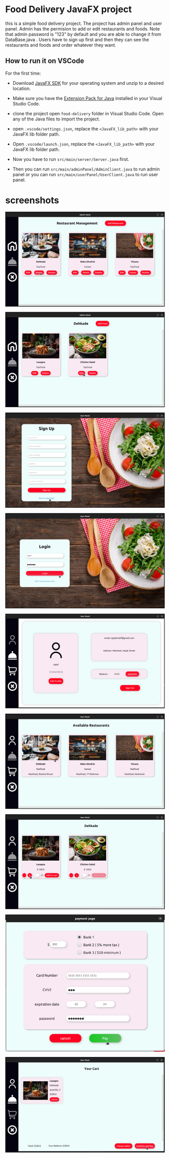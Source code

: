 # Food Delivery JavaFX project

this is a simple food delivery project. The project has admin panel and user panel. 
Admin has the permision to add or edit restaurants and foods. Note that admin password is "123" by default and you are able to change it from DataBase.java . 
Users have to sign up first and then they can see the restaurants and foods and order whatever they want.

## How to run it on VSCode

For the first time: 

- Download [JavaFX SDK](https://gluonhq.com/products/javafx/) for your operating 
system and unzip to a desired location.

- Make sure you have the [Extension Pack for Java](https://marketplace.visualstudio.com/items?itemName=vscjava.vscode-java-pack) installed in your Visual Studio Code.

- clone the project open `food-delivery` folder in Visual Studio Code. Open any of the Java files to import the project.

- open `.vscode/settings.json`, replace the `<JavaFX_lib_path>` with your JavaFX lib folder path.

- Open `.vscode/launch.json`, replace the `<JavaFX_lib_path>` with your JavaFX lib folder path.

- Now you have to run `src/main/server/Server.java` first.

- Then you can run `src/main/adminPanel/AdminClient.java` to run admin panel or you can run `src/main/userPanel/UserClient.java` to run user panel.

# screenshots

![screen01](screenshots/screen01.png)

![screen02](screenshots/screen02.png)

![screen03](screenshots/screen03.png)

![screen04](screenshots/screen04.png)

![screen05](screenshots/screen05.png)

![screen06](screenshots/screen06.png)

![screen07](screenshots/screen07.png)

![screen08](screenshots/screen08.png)

![screen09](screenshots/screen09.png)
